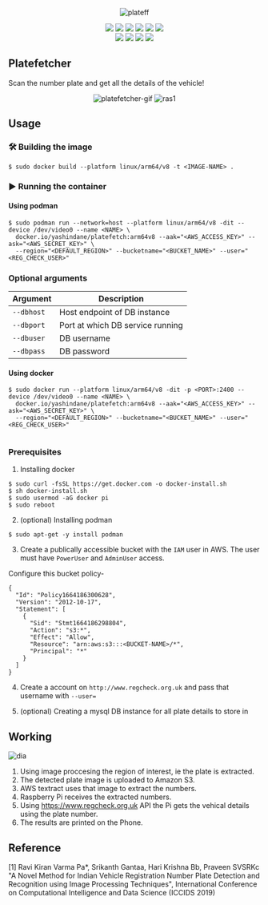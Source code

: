 <div align="center">

   ![plateff](https://user-images.githubusercontent.com/53041219/196192426-ad2033d6-798e-4f6e-9e08-2f1d2d7ad0d7.png)

   

   ![](https://img.shields.io/badge/raspberrypi-4B-red?style=flat-square&logo=raspberrypi&logoColor=red)
   ![](https://img.shields.io/badge/python-3-red?style=flat-square&logo=python&logoColor=blue)
   ![](https://img.shields.io/badge/opencv-red?style=flat-square&logo=opencv&logoColor=purple)
   ![](https://img.shields.io/badge/flask-red?style=flat-square&logo=flask&logoColor=yellow)
   ![](https://img.shields.io/badge/aws-red?style=flat-square&logo=amazon&logoColor=green)
   ![](https://img.shields.io/badge/docker-red?style=flat-square&logo=docker&logoColor=black)
   <br>
   ![](https://img.shields.io/badge/podman-blue?style=flat-square&logo=podman&logoColor=purple)
   ![](https://img.shields.io/badge/License-MIT-green?style=flat-square)
   ![](https://img.shields.io/badge/arm64-v8-yellow?style=flat-square&logo=arm)
   ![](https://img.shields.io/badge/powered%20by-RPI%20OS-pink?style=flat-square)
   
</div>


## Platefetcher

Scan the number plate and get all the details of the vehicle!

<div align="center">

  ![platefetcher-gif](https://user-images.githubusercontent.com/53041219/207283343-5f3e9cdc-61d8-41bd-89c0-9b540d6b7570.gif) ![ras1](https://user-images.githubusercontent.com/53041219/207283447-a2d95a6e-ca48-423f-8394-ed59ca94160f.png)

   
</div>

## Usage

### 🛠️ Building the image

```
$ sudo docker build --platform linux/arm64/v8 -t <IMAGE-NAME> .
```

### ▶️ Running the container

#### Using podman

```
$ sudo podman run --network=host --platform linux/arm64/v8 -dit --device /dev/video0 --name <NAME> \
  docker.io/yashindane/platefetch:arm64v8 --aak="<AWS_ACCESS_KEY>" --ask="<AWS_SECRET_KEY>" \
  --region="<DEFAULT_REGION>" --bucketname="<BUCKET_NAME>" --user="<REG_CHECK_USER>"
```

### Optional arguments

| Argument | Description |
| --- | --- |
| `--dbhost` | Host endpoint of DB instance |
| `--dbport` | Port at which DB service running |
| `--dbuser` | DB username |
| `--dbpass` | DB password |

#### Using docker

```
$ sudo docker run --platform linux/arm64/v8 -dit -p <PORT>:2400 --device /dev/video0 --name <NAME> \
  docker.io/yashindane/platefetch:arm64v8 --aak="<AWS_ACCESS_KEY>" --ask="<AWS_SECRET_KEY>" \
  --region="<DEFAULT_REGION>" --bucketname="<BUCKET_NAME>" --user="<REG_CHECK_USER>"
       
```

### Prerequisites

1. Installing docker

```
$ sudo curl -fsSL https://get.docker.com -o docker-install.sh
$ sh docker-install.sh
$ sudo usermod -aG docker pi
$ sudo reboot
```

2. (optional) Installing podman

```
$ sudo apt-get -y install podman
```

3. Create a publically accessible bucket with the ```IAM``` user in AWS. The user must have ```PowerUser``` and ```AdminUser``` access.

Configure this bucket policy-

```
{
  "Id": "Policy1664186300628",
  "Version": "2012-10-17",
  "Statement": [
    {
      "Sid": "Stmt1664186298804",
      "Action": "s3:*",
      "Effect": "Allow",
      "Resource": "arn:aws:s3:::<BUCKET-NAME>/*",
      "Principal": "*"
    }
  ]
}
```

4. Create a account on ```http://www.regcheck.org.uk``` and pass that username with ```--user=```

5. (optional) Creating a mysql DB instance for all plate details to store in

## Working

![dia](https://user-images.githubusercontent.com/53041219/196134284-fbabf6fb-1793-47c2-a190-ab565cff2233.png)

1. Using image proccesing the region of interest, ie the plate is extracted.
2. The detected plate image is uploaded to Amazon S3.
3. AWS textract uses that image to extract the numbers.
4. Raspberry Pi receives the extracted numbers.
5. Using https://www.regcheck.org.uk API the Pi gets the vehical details using the plate number.
6. The results are printed on the Phone.

## Reference

[1] Ravi Kiran Varma Pa*, Srikanth Gantaa, Hari Krishna Bb, Praveen SVSRKc "A Novel Method for Indian Vehicle Registration Number Plate Detection and Recognition using Image Processing Techniques", International Conference on Computational Intelligence and Data Science (ICCIDS 2019)
